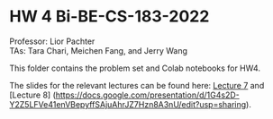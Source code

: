 # HW 4 Bi-BE-CS-183-2022
Professor: Lior Pachter  
TAs: Tara Chari, Meichen Fang, and Jerry Wang

This folder contains the problem set and Colab notebooks for HW4. 

The slides for the relevant lectures can be found here: [Lecture 7](https://docs.google.com/presentation/d/1hH6WcVqrTsZRJmkTstJNjIka5g2eJcCnD_sBn4G-J6w/edit?usp=sharing) and [Lecture 8] (https://docs.google.com/presentation/d/1G4s2D-Y2Z5LFVe41enVBepyffSAjuAhrJZ7Hzn8A3nU/edit?usp=sharing).

